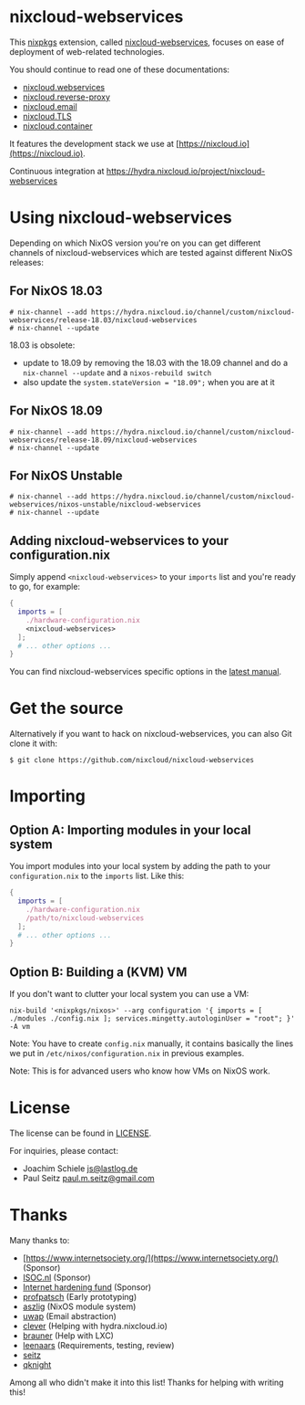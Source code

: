 # nixcloud-webservices

This [nixpkgs](https://github.com/NixOS/nixpkgs) extension, called [nixcloud-webservices](https://github.com/nixcloud/nixcloud-webservices), focuses on ease of deployment of web-related technologies. 

You should continue to read one of these documentations:

* [nixcloud.webservices](documentation/nixcloud.webservices.md)
* [nixcloud.reverse-proxy](documentation/nixcloud.reverse-proxy.md)
* [nixcloud.email](documentation/nixcloud.email.md)
* [nixcloud.TLS](documentation/nixcloud.TLS.md)
* [nixcloud.container](https://github.com/nixcloud/nixcloud-container)


It features the development stack we use at [https://nixcloud.io](https://nixcloud.io). 

Continuous integration at <https://hydra.nixcloud.io/project/nixcloud-webservices>

# Using nixcloud-webservices

Depending on which NixOS version you're on you can get different channels of
nixcloud-webservices which are tested against different NixOS releases:

## For NixOS 18.03

```sh-session
# nix-channel --add https://hydra.nixcloud.io/channel/custom/nixcloud-webservices/release-18.03/nixcloud-webservices
# nix-channel --update
```

18.03 is obsolete:

* update to 18.09 by removing the 18.03 with the 18.09 channel and do a `nix-channel --update` and a `nixos-rebuild switch`
* also update the `system.stateVersion = "18.09";` when you are at it 

## For NixOS 18.09

```sh-session
# nix-channel --add https://hydra.nixcloud.io/channel/custom/nixcloud-webservices/release-18.09/nixcloud-webservices
# nix-channel --update
```

## For NixOS Unstable

```sh-session
# nix-channel --add https://hydra.nixcloud.io/channel/custom/nixcloud-webservices/nixos-unstable/nixcloud-webservices
# nix-channel --update
```

## Adding nixcloud-webservices to your configuration.nix

Simply append `<nixcloud-webservices>` to your `imports` list and you're ready
to go, for example:

```nix
{
  imports = [
    ./hardware-configuration.nix
    <nixcloud-webservices>
  ];
  # ... other options ...
}
```

You can find nixcloud-webservices specific options in the [latest manual](https://hydra.nixcloud.io/job/nixcloud-webservices/release-18.03/manual/latest/download/1).

# Get the source

Alternatively if you want to hack on nixcloud-webservices, you can also Git
clone it with:

```sh-session
$ git clone https://github.com/nixcloud/nixcloud-webservices
```

# Importing

## Option A: Importing modules in your local system

You import modules into your local system by adding the path to your `configuration.nix` to the `imports` list. Like this:

```nix
{
  imports = [
    ./hardware-configuration.nix
    /path/to/nixcloud-webservices
  ];
  # ... other options ...
}
```

## Option B: Building a (KVM) VM

If you don't want to clutter your local system you can use a VM:

    nix-build '<nixpkgs/nixos>' --arg configuration '{ imports = [ ./modules ./config.nix ]; services.mingetty.autologinUser = "root"; }' -A vm

Note: You have to create `config.nix` manually, it contains basically the lines we put in `/etc/nixos/configuration.nix` in previous examples.

Note: This is for advanced users who know how VMs on NixOS work.
    
# License

The license can be found in [LICENSE](LICENSE).

For inquiries, please contact:

 * Joachim Schiele <js@lastlog.de>
 * Paul Seitz <paul.m.seitz@gmail.com>

# Thanks

Many thanks to:

- [https://www.internetsociety.org/](https://www.internetsociety.org/) (Sponsor)
- [ISOC.nl](https://ISOC.nl) (Sponsor)
- [Internet hardening fund](https://nlnet.nl/internethardening/) (Sponsor)
- [profpatsch](https://github.com/Profpatsch) (Early prototyping)
- [aszlig](https://github.com/aszlig) (NixOS module system)
- [uwap](https://github.com/uwap) (Email abstraction)
- [clever](https://github.com/cleverca22) (Helping with hydra.nixcloud.io)
- [brauner](https://github.com/brauner) (Help with LXC)
- [leenaars](https://github.com/leenaars) (Requirements, testing, review)
- [seitz](https://github.com/seitz)
- [qknight](https://github.com/qknight)

Among all who didn't make it into this list! Thanks for helping with writing this!
